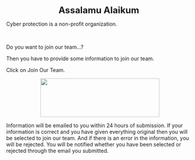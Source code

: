<p style="text-align: center;"><b><span style="font-size: x-large;">Assalamu Alaikum&nbsp;</span></b></p><p>Cyber ​​protection is a non-profit organization.</p><p><br /></p><p>Do you want to join our team...?</p><p>Then you have to provide some information to join our team.</p><p>Click on Join Our Team.</p><div class="separator" style="clear: both; text-align: center;"><a href="https://my.forms.app/cyberprotection/join-our-team" style="margin-left: 1em; margin-right: 1em;"><img border="0" data-original-height="260" data-original-width="800" height="104" src="https://blogger.googleusercontent.com/img/b/R29vZ2xl/AVvXsEiizohq3W_mZGrpLpOhCw8Bk3lHaoxxVmnArDnb0eKzwDJnakwMQibpCLY1IXNkABc7Yz113bBAslCE8wYF_bLbSFYtqRl4aFaQ0cU85OywAJ5Nhk3rDTNjhvAJJbCOduqqus4Gc0YLTmtSkxXUqeoToo_01XBf1ob5wQGCkl3ubBEnsEVaoBVinYKQ/s320/JOIN-OUR-TEAM.png" width="320" /></a></div><p>Information will be emailed to you within 24 hours of submission. If your information is correct and you have given everything original then you will be selected to join our team. And if there is an error in the information, you will be rejected. You will be notified whether you have been selected or rejected through the email you submitted.&nbsp;</p>